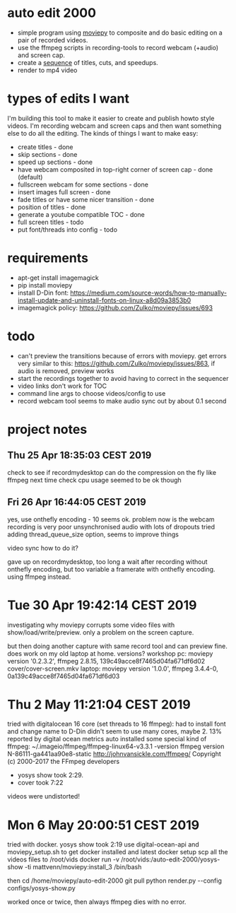 # auto edit 2000

* simple program using [moviepy](https://zulko.github.io/moviepy/) to composite and do basic editing on a pair of recorded videos.
* use the ffmpeg scripts in recording-tools to record webcam (+audio) and screen cap.
* create a [sequence](sequence.py) of titles, cuts, and speedups.
* render to mp4 video

# types of edits I want

I'm building this tool to make it easier to create and publish howto style videos. I'm recording webcam and screen caps and then want something else to do all the editing. The kinds of things I want to make easy:

* create titles - done
* skip sections - done
* speed up sections - done
* have webcam composited in top-right corner of screen cap - done (default)
* fullscreen webcam for some sections - done
* insert images full screen - done
* fade titles or have some nicer transition - done
* position of titles - done
* generate a youtube compatible TOC - done
* full screen titles - todo
* put font/threads into config - todo

# requirements

* apt-get install imagemagick
* pip install moviepy
* install D-Din font: https://medium.com/source-words/how-to-manually-install-update-and-uninstall-fonts-on-linux-a8d09a3853b0
* imagemagick policy: https://github.com/Zulko/moviepy/issues/693

# todo

* can't preview the transitions because of errors with moviepy. get errors very similar to this: https://github.com/Zulko/moviepy/issues/863, if audio is removed, preview works
* start the recordings together to avoid having to correct in the sequencer
* video links don't work for TOC
* command line args to choose videos/config to use
* record webcam tool seems to make audio sync out by about 0.1 second

# project notes

## Thu 25 Apr 18:35:03 CEST 2019

check to see if recordmydesktop can do the compression on the fly like ffmpeg
next time check cpu usage
seemed to be ok though

## Fri 26 Apr 16:44:05 CEST 2019

yes, use onthefly encoding - 10 seems ok.
problem now is the webcam recording is very poor unsynchronised audio with lots of dropouts
tried adding thread_queue_size option, seems to improve things

video sync how to do it?

gave up on recordmydesktop, too long a wait after recording without onthefly encoding, but too variable a framerate with onthefly encoding. using ffmpeg instead.

# Tue 30 Apr 19:42:14 CEST 2019

investigating why moviepy corrupts some video files with show/load/write/preview. only a problem on the screen capture.

but then doing another capture with same record tool and can preview fine.
does work on my old laptop at home. versions?
workshop pc: moviepy version '0.2.3.2', ffmpeg 2.8.15,      139c49acce8f7465d04fa671df6d02  cover/cover-screen.mkv
laptop:      moviepy version '1.0.0',   ffmpeg 3.4.4-0,     0a139c49acce8f7465d04fa671df6d03

# Thu  2 May 11:21:04 CEST 2019

tried with digitalocean 16 core (set threads to 16 ffmpeg):
had to install font and change name to D\-Din
didn't seem to use many cores, maybe 2. 13% reported by digital ocean metrics
auto installed some special kind of ffmpeg: ~/.imageio/ffmpeg/ffmpeg-linux64-v3.3.1 -version
ffmpeg version N-86111-ga441aa90e8-static http://johnvansickle.com/ffmpeg/  Copyright (c) 2000-2017 the FFmpeg developers

* yosys show took 2:29.
* cover took 7:22

videos were undistorted!

# Mon  6 May 20:00:51 CEST 2019

tried with docker. yosys show took 2:19
use digital-ocean-api and moviepy_setup.sh to get docker installed and latest docker setup
scp all the videos files to /root/vids
docker run -v /root/vids:/auto-edit-2000/yosys-show -ti mattvenn/moviepy:install_3 /bin/bash

then cd /home/moviepy/auto-edit-2000
git pull
python render.py --config configs/yosys-show.py

worked once or twice, then always ffmpeg dies with no error. 
